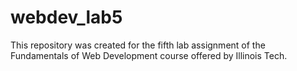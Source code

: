 # webdev_lab5
This repository was created for the fifth lab assignment of the Fundamentals of Web Development course offered by Illinois Tech.
